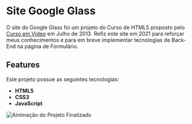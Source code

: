 # Site Google Glass

O site do Google Glass foi um projeto do Curso de HTML5 proposto pelo [ Curso em Vídeo]( https://www.cursoemvideo.com) em Julho de 2013. Refiz este site em 2021 para reforçar meus conhecimentos e para em breve implementar tecnologias de Back-End na página de Formulário.

## Features

Este projeto possue as seguintes tecnologias:

- **HTML5**
- **CSS3**
- **JavaScript**


![Ainimação do Projeto Finalizado](https://github.com/thyagosantorini/site-google-glass/blob/main/_imagens/Projeto-Concluido.gif)
